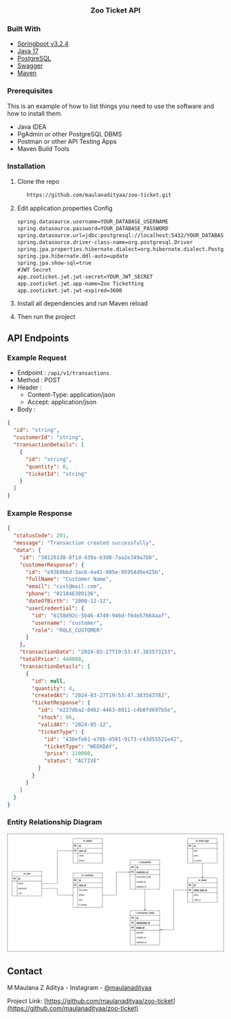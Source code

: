 <p align="center">

<h3 align="center">Zoo Ticket API</h3>
</p>

### Built With

- [Springboot v3.2.4](https://spring.io/)
- [Java 17](hhttps://www.oracle.com/java/technologies/javase/jdk17-archive-downloads.html)
- [PostgreSQL](https://www.postgresql.org/docs/)
- [Swagger](https://realrashid.github.io/sweet-alert/)
- [Maven](https://maven.apache.org/)

### Prerequisites

This is an example of how to list things you need to use the software and how to install them.

- Java IDEA
- PgAdmin or other PostgreSQL DBMS
- Postman or other API Testing Apps<br/>
- Maven Build Tools

### Installation

1. Clone the repo
   ```sh
      https://github.com/maulanadityaa/zoo-ticket.git
   ```
2. Edit application.properties Config

   ```properties
   spring.datasource.username=YOUR_DATABASE_USERNAME
   spring.datasource.password=YOUR_DATABASE_PASSWORD
   spring.datasource.url=jdbc:postgresql://localhost:5432/YOUR_DATABASE_NAME
   spring.datasource.driver-class-name=org.postgresql.Driver
   spring.jpa.properties.hibernate.dialect=org.hibernate.dialect.PostgreSQLDialect
   spring.jpa.hibernate.ddl-auto=update
   spring.jpa.show-sql=true
   #JWT Secret
   app.zooticket.jwt.jwt-secret=YOUR_JWT_SECRET
   app.zooticket.jwt.app-name=Zoo Ticketting
   app.zooticket.jwt.jwt-expired=3600

   ```
3. Install all dependencies and run Maven reload

4. Then run the project

## API Endpoints

### Example Request

- Endpoint : ```/api/v1/transactions```
- Method : POST
- Header :
    - Content-Type: application/json
    - Accept: application/json
- Body :

```json
{
  "id": "string",
  "customerId": "string",
  "transactionDetails": [
    {
      "id": "string",
      "quantity": 0,
      "ticketId": "string"
    }
  ]
}
```

### Example Response

```json
{
  "statusCode": 201,
  "message": "Transaction created successfully",
  "data": {
    "id": "381261d8-8f1d-439a-b3d8-7aa2e349a7b8",
    "customerResponse": {
      "id": "e93b9bbd-3ac6-4a41-805e-95954d9e425b",
      "fullName": "Customer Name",
      "email": "cust@mail.com",
      "phone": "021846389136",
      "dateOfBirth": "2000-12-12",
      "userCredential": {
        "id": "6158d92c-5b46-4749-946d-f6de57664aaf",
        "username": "customer",
        "role": "ROLE_CUSTOMER"
      }
    },
    "transactionDate": "2024-03-27T19:53:47.383573153",
    "totalPrice": 440000,
    "transactionDetails": [
      {
        "id": null,
        "quantity": 4,
        "createdAt": "2024-03-27T19:53:47.383543782",
        "ticketResponse": {
          "id": "e227dba2-0462-4463-8011-c4b0fd697b5e",
          "stock": 66,
          "validAt": "2024-05-12",
          "ticketType": {
            "id": "438efe61-e76b-4501-9173-c43d55521e42",
            "ticketType": "WEEKDAY",
            "price": 110000,
            "status": "ACTIVE"
          }
        }
      }
    ]
  }
}
```

### Entity Relationship Diagram

![erd](./zoo-ticket-erd.png)
<!-- CONTACT -->

## Contact

M Maulana Z Aditya -
Instagram - [@maulanadityaa](https://instagram.com/maulanadityaa)

Project Link: [https://github.com/maulanadityaa/zoo-ticket](https://github.com/maulanadityaa/zoo-ticket)
